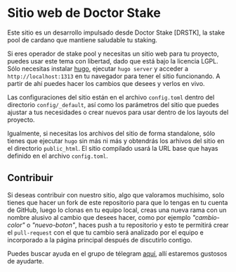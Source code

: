 # Sitio web de Doctor Stake

Este sitio es un desarrollo impulsado desde Doctor Stake [DRSTK], la stake pool de cardano que mantiene saludable tu staking.

Si eres operador de stake pool y necesitas un sitio web para tu proyecto, puedes usar este tema con libertad, dado que está bajo la licencia LGPL. Sólo necesitas instalar [hugo](https://gohugo.io/installation/), ejecutar `hugo server` y acceder a `http://localhost:1313` en tu navegador para tener el sitio funcionando. A partir de ahí puedes hacer los cambios que desees y verlos en vivo.

Las configuraciones del sitio están en el archivo `config.toml` dentro del directorio `config/_default`, así como los parámetros del sitio que puedes ajustar a tus necesidades o crear nuevos para usar dentro de los layouts del proyecto.

Igualmente, si necesitas los archivos del sitio de forma standalone, sólo tienes que ejecutar `hugo` sin más ni más y obtendrás los arhivos del sitio en el directorio `public_html`. El sitio compilado usará la URL base que hayas definido en el archivo `config.toml`.

## Contribuir

Si deseas contribuir con nuestro sitio, algo que valoramos muchísimo, solo tienes que hacer un fork de este repositorio para que lo tengas en tu cuenta de GitHub, luego lo clonas en tu equipo local, creas una nueva rama con un nombre alusivo al cambio que desees hacer, como por ejemplo _"cambio-color"_ o _"nuevo-boton"_, haces push a tu repositorio y esto te permitirá crear el `pull-request` con el que tu cambio será analizado por el equipo e incorporado a la página principal después de discutirlo contigo. 

Puedes buscar ayuda en el grupo de télegram [aquí](https://t.me/DoctorstakeGroup), allí estaremos gustosos de ayudarte.



